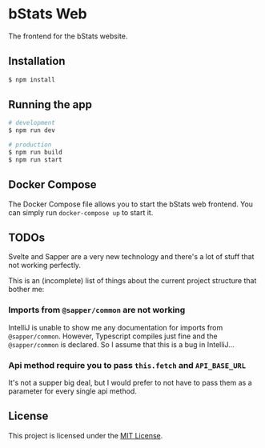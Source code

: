 # bStats Web

The frontend for the bStats website.

## Installation

```bash
$ npm install
```

## Running the app

```bash
# development
$ npm run dev

# production
$ npm run build
$ npm run start
```

## Docker Compose

The Docker Compose file allows you to start the bStats web frontend.
You can simply run `docker-compose up` to start it.

## TODOs

Svelte and Sapper are a very new technology and there's a lot of stuff that not working perfectly.

This is an (incomplete) list of things about the current project structure that bother me:

### Imports from `@sapper/common` are not working

IntelliJ is unable to show me any documentation for imports from `@sapper/common`.
However, Typescript compiles just fine and the `@sapper/common` is declared.
So I assume that this is a bug in IntelliJ...

### Api method require you to pass `this.fetch` and `API_BASE_URL`

It's not a supper big deal, but I would prefer to not have to pass them as a parameter for every
single api method.

## License

This project is licensed under the [MIT License](/LICENSE).
